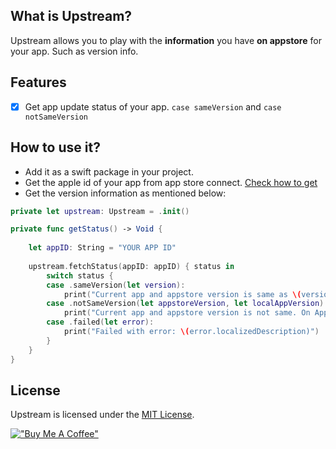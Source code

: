 ## What is Upstream?

Upstream allows you to play with the **information** you have **on appstore** for your app. Such as version info.

## Features
- [x] Get app update status of your app. `case sameVersion` and `case notSameVersion`

## How to use it?

- Add it as a swift package in your project.
- Get the apple id of your app from app store connect. [Check how to get](https://github.com/myawesomehub/Upstream/blob/main/Asset/GetAppleIdForApp.png)
- Get the version information as mentioned below:

```swift
private let upstream: Upstream = .init()

private func getStatus() -> Void {
    
    let appID: String = "YOUR APP ID"
    
    upstream.fetchStatus(appID: appID) { status in
        switch status {
        case .sameVersion(let version):
            print("Current app and appstore version is same as \(version)")
        case .notSameVersion(let appstoreVersion, let localAppVersion):
            print("Current app and appstore version is not same. On Appstore: \(appstoreVersion) and local is: \(localAppVersion)")
        case .failed(let error):
            print("Failed with error: \(error.localizedDescription)")
        }
    }
}

```

## License

Upstream is licensed under the [MIT License](https://github.com/myawesomehub/Upstream/blob/main/LICENSE).

[!["Buy Me A Coffee"](https://www.buymeacoffee.com/assets/img/custom_images/orange_img.png)](https://www.buymeacoffee.com/mohdYasir03)
